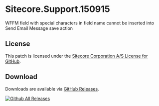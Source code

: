 # Sitecore.Support.150915
WFFM field with special characters in field name cannot be inserted into Send Email Message save action

## License  
This patch is licensed under the [Sitecore Corporation A/S License for GitHub](https://github.com/sitecoresupport/Sitecore.Support.150915/blob/master/LICENSE).  

## Download  
Downloads are available via [GitHub Releases](https://github.com/sitecoresupport/Sitecore.Support.150915/releases).  

[![Github All Releases](https://img.shields.io/github/downloads/SitecoreSupport/Sitecore.Support.150915/total.svg)](https://github.com/SitecoreSupport/Sitecore.Support.150915/releases)
